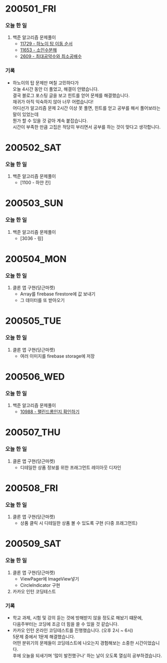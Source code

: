 # 200501_FRI
### 오늘 한 일
1. 백준 알고리즘 문제풀이
    - [11729 - 하노이 탑 이동 순서](https://github.com/linear14/algorithm/blob/master/src/algorithm_beakjoon/.11729_%ED%95%98%EB%85%B8%EC%9D%B4%20%ED%83%91%20%EC%9D%B4%EB%8F%99%20%EC%88%9C%EC%84%9C.kt)
    - [11653 - 소인수분해](https://github.com/linear14/algorithm/blob/master/src/algorithm_beakjoon/.11653_%EC%86%8C%EC%9D%B8%EC%88%98%EB%B6%84%ED%95%B4.kt)
    - [2609 - 최대공약수와 최소공배수](https://github.com/linear14/algorithm/blob/master/src/algorithm_beakjoon/2609_%EC%B5%9C%EB%8C%80%EA%B3%B5%EC%95%BD%EC%88%98%EC%99%80%20%EC%B5%9C%EC%86%8C%EA%B3%B5%EB%B0%B0%EC%88%98.kt)
  
### 기록
- 하노이의 탑 문제만 며칠 고민하다가  
오늘 4시간 동안 더 풀었고, 해결이 안됐습니다.  
결국 블로그 포스팅 글을 보고 힌트를 얻어 문제를 해결했습니다.  
재귀가 아직 익숙하지 않아 너무 어렵습니다!  
어디선가 알고리즘 문제 2시간 이상 못 풀면, 힌트를 얻고 공부를 해서 풀어보라는 말이 있었는데  
뭔가 할 수 있을 것 같아 계속 붙잡습니다.  
시간이 부족한 만큼 고집은 적당히 부리면서 공부를 하는 것이 맞다고 생각합니다.  

# 200502_SAT
### 오늘 한 일
1. 백준 알고리즘 문제풀이
    - [1100 - 하얀 칸]
    
# 200503_SUN
### 오늘 한 일
1. 백준 알고리즘 문제풀이
    - [3036 - 링]
    
# 200504_MON
### 오늘 한 일
1. 클론 앱 구현(당근마켓)
    - Array를 firebase firestore에 값 보내기
    - 그 데이터를 또 받아오기
    
# 200505_TUE
### 오늘 한 일
1. 클론 앱 구현(당근마켓)
    - 여러 이미지를 firebase storage에 저장
    
# 200506_WED
### 오늘 한 일
1. 백준 알고리즘 문제풀이
    - [10988 - 팰린드롬인지 확인하기](https://github.com/linear14/algorithm/commit/39919f0ca2c782c3c98d25d700b374681370ec8a)

# 200507_THU
### 오늘 한 일
1. 클론 앱 구현(당근마켓)
    - 디테일한 상품 정보를 위한 프래그먼트 레이아웃 디자인
    
# 200508_FRI
### 오늘 한 일
1. 클론 앱 구현(당근마켓)
    - 상품 클릭 시 디테일한 상품 볼 수 있도록 구현 (다중 프래그먼트)

# 200509_SAT
### 오늘 한 일
1. 클론 앱 구현(당근마켓)
    - ViewPager에 ImageView넣기
    - CircleIndicator 구현
2. 카카오 인턴 코딩테스트

### 기록
- 학교 과제, 시험 및 강의 듣는 것에 방해받지 않을 정도로 해놨기 떄문에,  
다음주부터는 코딩에 조금 더 힘을 쓸 수 있을 것 같습니다.  
- 카카오 인턴 온라인 코딩테스트를 진행했습니다. (오후 2시 ~ 6시)  
5문제 중에서 1문제 해결했습니다.  
어떤 분위기의 문제들이 코딩테스트에 나오는지 경험해보는 소중한 시간이었습니다.  
후에 오늘을 되새기며 '많이 발전했구나' 하는 날이 오도록 열심히 공부하겠습니다.
    
